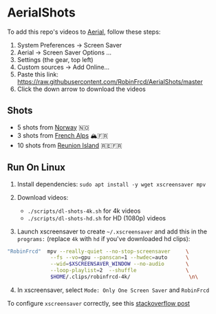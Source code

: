 # AerialShots

To add this repo's videos to [Aerial](https://aerialscreensaver.github.io/), follow these steps:
1. System Preferences -> Screen Saver
2. Aerial -> Screen Saver Options ...
3. Settings (the gear, top left)
4. Custom sources -> Add Online...
5. Paste this link: https://raw.githubusercontent.com/RobinFrcd/AerialShots/master
6. Click the down arrow to download the videos

## Shots

- 5 shots from [Norway](https://github.com/RobinFrcd/AerialShots/releases/tag/norway-2021-v1) 🇳🇴
- 3 shots from [French Alps](https://github.com/RobinFrcd/AerialShots/releases/tag/french-alps-2022-v1) 🏔️🇫🇷
- 10 shots from [Reunion Island](https://github.com/RobinFrcd/AerialShots/releases/tag/reunion-2022) 🇷🇪🇫🇷

## Run On Linux

1. Install dependencies: `sudo apt install -y wget xscreensaver mpv`

2. Download videos:
   - `./scripts/dl-shots-4k.sh` for 4k videos
   - `./scripts/dl-shots-hd.sh` for HD (1080p) videos

3. Launch xscreensaver to create `~/.xscreensaver` and add this in the `programs:`
(replace `4k` with `hd` if you've downloaded hd clips):
```bash
"RobinFrcd"  mpv --really-quiet --no-stop-screensaver     \
              --fs --vo=gpu --panscan=1 --hwdec=auto      \
              --wid=$XSCREENSAVER_WINDOW --no-audio       \
              --loop-playlist=2  --shuffle                \
              $HOME/.clips/robinfrcd-4k/                   \n\
```

4. In xscreensaver, select `Mode: Only One Screen Saver` and `RobinFrcd`

To configure `xscreensaver` correctly, see this [stackoverflow post](https://askubuntu.com/a/493148)
